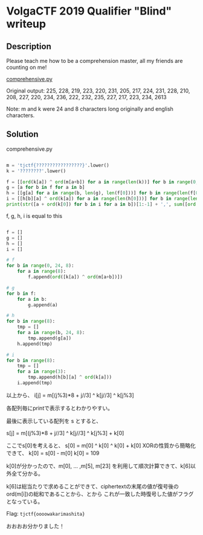 # VolgaCTF 2019 Qualifier "Blind" writeup

## Description

Please teach me how to be a comprehension master, all my friends are counting on me!

[comprehensive.py](comprehensive.py)

Original output: 225, 228, 219, 223, 220, 231, 205, 217, 224, 231, 228, 210, 208, 227, 220, 234, 236, 222, 232, 235, 227, 217, 223, 234, 2613

Note: m and k were 24 and 8 characters long originally and english characters.

## Solution

comprehensive.py

```python

m = 'tjctf{?????????????????}'.lower()
k = '????????'.lower()

f = [[ord(k[a]) ^ ord(m[a+b]) for a in range(len(k))] for b in range(0, len(m), len(k))]
g = [a for b in f for a in b]
h = [[g[a] for a in range(b, len(g), len(f[0]))] for b in range(len(f[0]))]
i = [[h[b][a] ^ ord(k[a]) for a in range(len(h[0]))] for b in range(len(h))]
print(str([a + ord(k[0]) for b in i for a in b])[1:-1] + ',', sum([ord(a) for a in m]))

```

f, g, h, i is equal to this
```python

f = []
g = []
h = []
i = []

# f
for b in range(0, 24, 8):
	for a in range(8):
		f.append(ord([k[a]) ^ ord(m[a+b])])

# g
for b in f:
	for a in b:
		g.append(a)

# h
for b in range(8):
	tmp = []
	for a in range(b, 24, 8):
		tmp.append(g[a])
	h.append(tmp)

# i
for b in range(8):
	tmp = []
	for a in range(3):
		tmp.append(h[b][a] ^ ord(k[a]))
	i.append(tmp)
```

以上から、
i[j] = m[(j%3)*8 + j//3] ^ k[j//3] ^ k[j%3]

各配列毎にprintで表示するとわかりやすい。

最後に表示している配列を s とすると、

s[j] = m[(j%3)*8 + j//3] ^ k[j//3] ^ k[j%3] + k[0]

ここでs[0]を考えると、
s[0] = m[0] ^ k[0] ^ k[0] + k[0]
XORの性質から簡略化できて、
k[0] = s[0] - m[0]
k[0] = 109

k[0]が分かったので、m[0], ... ,m[5], m[23] を利用して順次計算できて、k[6]以外全て分かる。

k[6]は総当たりで求めることができて、ciphertextの末尾の値が復号後のord(m[i])の総和であることから、とから
これが一致した時復号した値がフラグとなっている。


Flag: `tjctf{oooowakarimashita}`

おおおお分かりました！
